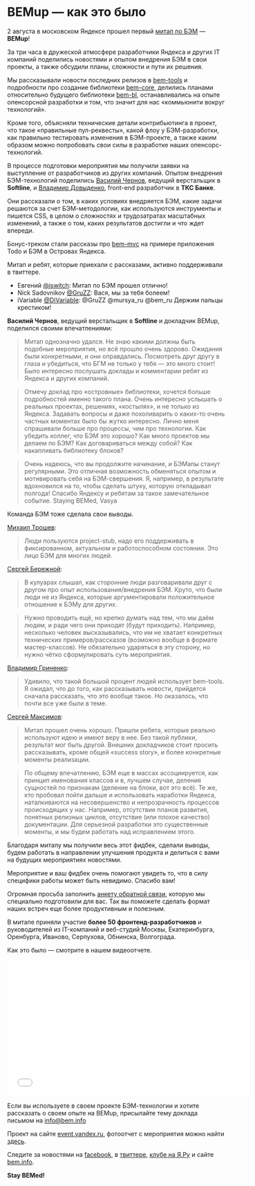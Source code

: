 # BEMup — как это было 

2 августа в московском Яндексе прошел первый [митап по БЭМ](http://bitly.com/bemup) — **BEMup**!

За три часа в дружеской атмосфере разработчики Яндекса и других IT компаний поделились новостями и 
опытом внедрения БЭМ в свои проекты, а также обсудили планы, сложности и пути их решения.

Мы рассказывали новости последних релизов в [bem-tools](http://bit.ly/ru-bemtools) и подробности про создание 
библиотеки [bem-core](http://github.com/bem/bem-core), делились планами относительно будущего библиотеки 
[bem-bl](https://github.com/bem/bem-bl), останавливались на опыте опенсорсной разработки и том, что значит 
для нас «коммьюнити вокруг технологий». 

Кроме того, объясняли технические детали контрибьютинга в проект, что такое «правильные пул-реквесты», какой 
флоу у БЭМ-разработки, как правильно тестировать изменения в БЭМ-проекте, а также каким образом можно попробовать 
свои силы в разработке наших опенсорс-технологий.

В процессе подготовки мероприятия мы получили заявки на выступление от разработчиков из других компаний. 
Опытом внедрения БЭМ-технологий поделились [Василий Чернов](https://twitter.com/bivihoba), ведущий верстальщик в **Softline**,
и [Владимир Довыденко](https://twitter.com/dovyden), front-end разработчик в **ТКС Банке**. 

Они рассказали о том, в каких условиях внедряется БЭМ, какие задачи решаются за счет БЭМ-методологии, 
как используются инструменты и пишется CSS, в целом о сложностях и трудозатратах масштабных изменений, а также о том, 
каких результатов достигли и что ждет впереди.

Бонус-треком стали рассказы про [bem-mvc](https://github.com/bem/bem-mvc) на примере приложения Todo и БЭМ в 
Островах Яндекса.

Митап и ребят, которые приехали с рассказами, активно поддерживали в твиттере.
* Евгений [@iswitch](https://twitter.com/iswitch): Митап по БЭМ прошел отлично! 
* Nick Sadovnikov ‏[@GruZZ](https://twitter.com/GruZZ): Вася, мы за тебя болеем! 
* iVariable [@DiVariable](https://twitter.com/DiVariable): @GruZZ @mursya_ru @bem_ru Держим пальцы крестиком!

**Василий Чернов**, ведущий верстальщик в **Softline** и докладчик BEMup, поделился своими впечатлениями:

> Митап однозначно удался. Не знаю какими должны быть подобные мероприятия, но всё прошло очень здорово. 
Ожидания были конкретными, и они оправдались. Посмотреть друг другу в глаза и убедиться, что БГМ не только у тебя — 
это много стоит! Было интересно послушать доклады и комментарии ребят из Яндекса и других компаний. 

> Отмечу доклад про «островные» библиотеки, хочется больше подробностей именно такого плана. Очень интересно услышать 
о реальных проектах, решениях, «костылях», и не только из Яндекса. Задавать вопросы и даже похоливарить о каких-то очень частных моментах было бы жутко интересно.
Лично меня спрашивали больше про процессы, чем про технологии. Как убедить коллег, что БЭМ это хорошо? Как много 
проектов мы делаем по БЭМ? Как договариваться между собой? Как накапливать библиотеку блоков? 

> Очень надеюсь, что вы продолжите начинание, и БЭМапы станут регулярными. Это отличная возможность обменяться опытом и мотивировать себя 
на БЭМ-свершения. Я, например, в результате вдохновился на то, чтобы сделать штуку, которую откладывал полгода!
Спасибо Яндексу и ребятам за такое замечательное событие. Staying BEMed, Vasya

Команда БЭМ тоже сделала свои выводы.

[Михаил Трошев](http://twitter.com/ya_mishanga):

> Люди пользуются project-stub, 
надо его поддерживать в фиксированном, актуальном и работоспособном состоянии. Это лицо БЭМ для многих людей.

[Сергей Бережной](http://twitter.com/veged):

> В кулуарах слышал, как сторонние люди разговаривали друг с другом про опыт использования/внедрения БЭМ. 
Круто, что были люди не из Яндекса, которые аргументировали положительное отношение к БЭМу для других.

> Нужно проводить ещё, но крепко думать над тем, что мы даём людям, и ради чего они приходят (будут приходить). 
Например, несколько человек высказывались, что им не хватает конкретных технических примеров/рассказов 
(возможно вообще в формате мастер-классов). Не обязательно ударяться в эту сторону, но нужно чётко сформулировать 
суть мероприятия.

[Владимир Гриненко](http://twitter.com/tadatuta):

> Удивило, что такой большой процент людей использует bem-tools. Я ожидал, что до того, как рассказывать 
новости, прийдется сначала рассказать, что это вообще такое. Но оказалось, что почти все уже были в теме.

[Сергей Максимов](http://twitter.com/dosyara):

> Митап прошел очень хорошо. Пришли ребята, которые реально используют идею и имеют веру в нее. Без такой публики, 
результат мог быть другой. Внешних докладчиков стоит просить рассказывать, кроме общей «success story», и более 
конкретные моменты реализации.

> По общему впечатлению, БЭМ еще в массах ассоциируется, как принцип именования классов и в, лучшем случае, 
деления сущностей по признакам (деление на блоки, вот это всё). Те же, кто пробовал пойти дальше и использовать 
наработки Яндекса, наталкиваются на несовершенство и непрозрачность процессов происходящих у нас. Например, отсутствие 
планов развития, понятных релизных циклов, отсутствие (или плохое качество) документации. Для серьезной разработки 
это существенные моменты, и мы будем работать над исправлением этого. 

Благодаря митапу мы получили весь этот фидбек, сделали выводы, будем работать в направлении улучшения продукта и делиться
с вами на будущих мероприятиях новостями. 

Мероприятие и ваш фидбек очень помогают увидеть то, что в силу специфики работы может быть невидимо. Спасибо вам!

Огромная просьба заполнить [анкету обратной связи](http://bit.ly/feedback-bemup), которую 
мы специально подготовили для вас. Так вы поможете сделать формат наших встреч еще более продуктивным и полезным.

В митапе приняли участие **более 50 фронтенд-разработчиков** и руководителей из IT-компаний и веб-студий Москвы, 
Екатеринбурга, Оренбурга, Иваново, Серпухова, Обнинска, Волгограда.

Как это было — смотрите в нашем видеоотчете.

<iframe width="560" height="315" src="//www.youtube.com/embed/4jrUgqMlvP0" frameborder="0" allowfullscreen></iframe>

Если вы используете в своем проекте БЭМ-технологии и хотите рассказать о своем опыте на BEMup, 
присылайте тему доклада письмом на info@bem.info

Проект на сайте [event.yandex.ru](http://bit.ly/bemup), фотоотчет с мероприятия можно найти 
[здесь](http://bitly.com/bemup-photo).

Следите за новостями на [facebook](http://bit.ly/fb-bem), в [твиттере](http://bit.ly/ru-twi), [клубе на Я.Ру](http://bit.ly/ru-club) 
и сайте [bem.info](http://bit.ly/ru-beminfo).

**Stay BEMed!**

